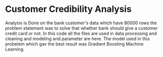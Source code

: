 # Customer Credibility Analysis 
 Analysis is Done on the bank customer's data which have 80000 rows the problem statement was to solve that whether bank should give a customer credit card or not.
 In this code all the files are used in data processing and cleaning and modeling and parameter are here. The model used in this probelem which gav the best result was Gradient Boosting Machine Learning. 
